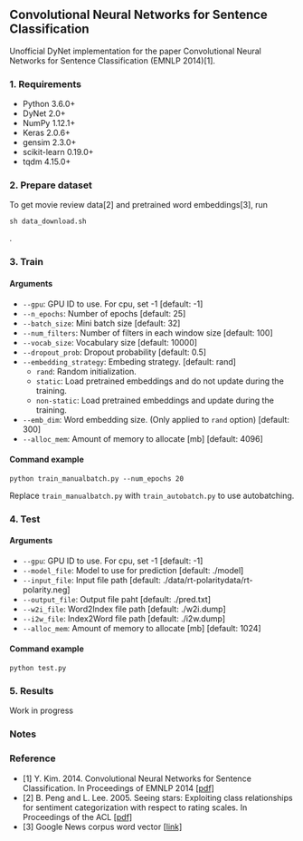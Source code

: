 ## Convolutional Neural Networks for Sentence Classification

Unofficial DyNet implementation for the paper Convolutional Neural Networks for Sentence Classification (EMNLP 2014)[1].

### 1. Requirements
- Python 3.6.0+
- DyNet 2.0+
- NumPy 1.12.1+
- Keras 2.0.6+
- gensim 2.3.0+
- scikit-learn 0.19.0+
- tqdm 4.15.0+

### 2. Prepare dataset
To get movie review data[2] and pretrained word embeddings[3], run
```
sh data_download.sh
```
.

### 3. Train
#### Arguments
- `--gpu`: GPU ID to use. For cpu, set -1 [default: -1]
- `--n_epochs`: Number of epochs [default: 25]
- `--batch_size`: Mini batch size [default: 32]
- `--num_filters`: Number of filters in each window size [default: 100]
- `--vocab_size`: Vocabulary size [default: 10000]
- `--dropout_prob`: Dropout probability [default: 0.5]
- `--embedding_strategy`: Embeding strategy. [default: rand]
    - `rand`: Random initialization.
    - `static`: Load pretrained embeddings and do not update during the training.
    - `non-static`: Load pretrained embeddings and update during the training.
- `--emb_dim`: Word embedding size. (Only applied to `rand` option) [default: 300]
- `--alloc_mem`: Amount of memory to allocate [mb] [default: 4096]

#### Command example
```
python train_manualbatch.py --num_epochs 20
```
Replace `train_manualbatch.py` with `train_autobatch.py` to use autobatching.

### 4. Test
#### Arguments
- `--gpu`: GPU ID to use. For cpu, set -1 [default: -1]
- `--model_file`: Model to use for prediction [default: ./model]
- `--input_file`: Input file path [default: ./data/rt-polaritydata/rt-polarity.neg]
- `--output_file`: Output file paht [default: ./pred.txt]
- `--w2i_file`: Word2Index file path [default: ./w2i.dump]
- `--i2w_file`: Index2Word file path [default: ./i2w.dump]
- `--alloc_mem`: Amount of memory to allocate [mb] [default: 1024]

#### Command example
```
python test.py
```

### 5. Results
Work in progress

### Notes

### Reference
- [1] Y. Kim. 2014. Convolutional Neural Networks for Sentence Classification. In Proceedings of EMNLP 2014 \[[pdf\]](https://arxiv.org/pdf/1408.5882.pdf)
- [2] B. Peng and L. Lee. 2005. Seeing stars: Exploiting class relationships for sentiment categorization with respect to rating scales. In Proceedings of the ACL \[[pdf\]](http://www.cs.cornell.edu/home/llee/papers/pang-lee-stars.pdf)
- [3] Google News corpus word vector \[[link\]](https://code.google.com/archive/p/word2vec/)
